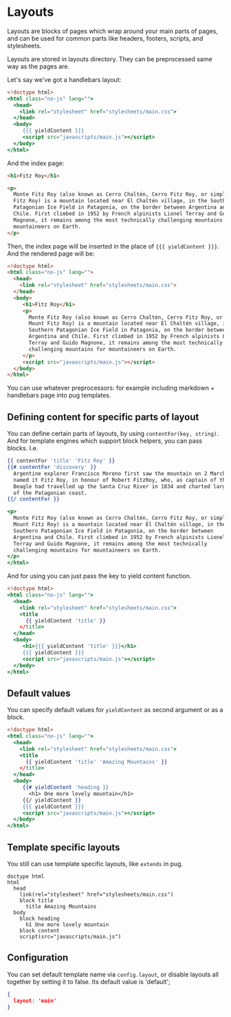 Layouts
=======

Layouts are blocks of pages which wrap around your main parts of pages, and can
be used for common parts like headers, footers, scripts, and stylesheets.

Layouts are stored in layouts directory. They can be preprocessed same way as
the pages are.

Let's say we've got a handlebars layout:

```hbs
<!doctype html>
<html class="no-js" lang="">
  <head>
    <link rel="stylesheet" href="stylesheets/main.css">
  </head>
  <body>
     {{{ yieldContent }}}
     <script src="javascripts/main.js"></script>
  </body>
</html>
```

And the index page:

```html
<h1>Fitz Roy</h1>

<p>
  Monte Fitz Roy (also known as Cerro Chaltén, Cerro Fitz Roy, or simply Mount
  Fitz Roy) is a mountain located near El Chaltén village, in the Southern
  Patagonian Ice Field in Patagonia, on the border between Argentina and
  Chile. First climbed in 1952 by French alpinists Lionel Terray and Guido
  Magnone, it remains among the most technically challenging mountains for
  mountaineers on Earth.
</p>
```

Then, the index page will be inserted in the place of `{{{ yieldContent }}}`.
And the rendered page will be:

```html
<!doctype html>
<html class="no-js" lang="">
  <head>
    <link rel="stylesheet" href="stylesheets/main.css">
  </head>
  <body>
     <h1>Fitz Roy</h1>
     <p>
       Monte Fitz Roy (also known as Cerro Chaltén, Cerro Fitz Roy, or simply
       Mount Fitz Roy) is a mountain located near El Chaltén village, in the
       Southern Patagonian Ice Field in Patagonia, on the border between
       Argentina and Chile. First climbed in 1952 by French alpinists Lionel
       Terray and Guido Magnone, it remains among the most technically
       challenging mountains for mountaineers on Earth.
     </p>
     <script src="javascripts/main.js"></script>
  </body>
</html>
```

You can use whatever preprocessors: for example including markdown + handlebars
page into pug templates.

Defining content for specific parts of layout
---------------------------------------------

You can define certain parts of layouts, by using `contentFor(key, string)`. And
for template engines which support block helpers, you can pass blocks. I.e.

```hbs
{{ contentFor 'title' 'Fitz Roy' }}
{{# contentFor 'discovery' }}
  Argentine explorer Francisco Moreno first saw the mountain on 2 March 1877. He
  named it Fitz Roy, in honour of Robert FitzRoy, who, as captain of the HMS
  Beagle had travelled up the Santa Cruz River in 1834 and charted large parts
  of the Patagonian coast.
{{/ contentFor }}

<p>
  Monte Fitz Roy (also known as Cerro Chaltén, Cerro Fitz Roy, or simply
  Mount Fitz Roy) is a mountain located near El Chaltén village, in the
  Southern Patagonian Ice Field in Patagonia, on the border between
  Argentina and Chile. First climbed in 1952 by French alpinists Lionel
  Terray and Guido Magnone, it remains among the most technically
  challenging mountains for mountaineers on Earth.
</p>
</html>
```

And for using you can just pass the key to yield content function.

```hbs
<!doctype html>
<html class="no-js" lang="">
  <head>
    <link rel="stylesheet" href="stylesheets/main.css">
    <title
      {{ yieldContent 'title' }}
    </title>
  </head>
  <body>
     <h1>{{{ yieldContent 'title' }}}</h1>
     {{{ yieldContent }}}
     <script src="javascripts/main.js"></script>
  </body>
</html>
```

Default values
--------------

You can specify default values for `yieldContent` as second argument or as a
block.

```hbs
<!doctype html>
<html class="no-js" lang="">
  <head>
    <link rel="stylesheet" href="stylesheets/main.css">
    <title
      {{ yieldContent 'title' 'Amazing Mountains' }}
    </title>
  </head>
  <body>
     {{# yieldContent 'heading }}
       <h1> One more lovely mountain</h1>
     {{/ yieldContent }}
     {{{ yieldContent }}}
     <script src="javascripts/main.js"></script>
  </body>
</html>
```

Template specific layouts
-------------------------

You still can use template specific layouts, like `extends` in pug.

```jade
doctype html
html
  head
    link(rel="stylesheet" href="stylesheets/main.css")
    block title
      title Amazing Mountains
  body
    block heading
      h1 One more lovely mountain
    block content
    script(src="javascripts/main.js")
```

Configuration
-------------

You can set default template name via `config.layout`, or disable layouts all
together by setting it to false. Its default value is 'default';

```json
{
  layout: 'main'
}
```
